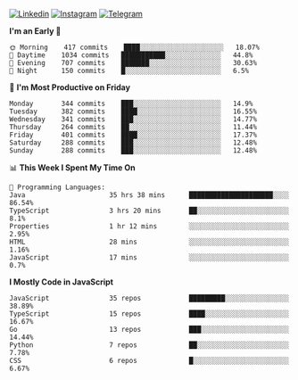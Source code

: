 [![Linkedin](https://img.shields.io/badge/-Archie-blue?style=flat-square&labelColor=gray&logo=Linkedin&logoColor=white&link=https://www.linkedin.com/in/archisdi)](https://www.linkedin.com/in/archisdi)
[![Instagram](https://img.shields.io/badge/-@archisdi-orange?style=flat-square&labelColor=gray&logo=Instagram&logoColor=white&link=https://www.instagram.com/archisdi)](https://www.instagram.com/archisdi)
[![Telegram](https://img.shields.io/badge/-aai-informational?style=flat-square&labelColor=gray&logo=telegram&logoColor=white&link=https://t.me/archisdi)](https://t.me/archisdi)

<!--START_SECTION:waka-->
**I'm an Early 🐤** 

```text
🌞 Morning    417 commits    ████░░░░░░░░░░░░░░░░░░░░░   18.07% 
🌆 Daytime    1034 commits   ███████████░░░░░░░░░░░░░░   44.8% 
🌃 Evening    707 commits    ███████░░░░░░░░░░░░░░░░░░   30.63% 
🌙 Night      150 commits    █░░░░░░░░░░░░░░░░░░░░░░░░   6.5%

```
📅 **I'm Most Productive on Friday** 

```text
Monday       344 commits    ███░░░░░░░░░░░░░░░░░░░░░░   14.9% 
Tuesday      382 commits    ████░░░░░░░░░░░░░░░░░░░░░   16.55% 
Wednesday    341 commits    ███░░░░░░░░░░░░░░░░░░░░░░   14.77% 
Thursday     264 commits    ██░░░░░░░░░░░░░░░░░░░░░░░   11.44% 
Friday       401 commits    ████░░░░░░░░░░░░░░░░░░░░░   17.37% 
Saturday     288 commits    ███░░░░░░░░░░░░░░░░░░░░░░   12.48% 
Sunday       288 commits    ███░░░░░░░░░░░░░░░░░░░░░░   12.48%

```


📊 **This Week I Spent My Time On** 

```text
💬 Programming Languages: 
Java                     35 hrs 38 mins      █████████████████████░░░░   86.54% 
TypeScript               3 hrs 20 mins       ██░░░░░░░░░░░░░░░░░░░░░░░   8.1% 
Properties               1 hr 12 mins        ░░░░░░░░░░░░░░░░░░░░░░░░░   2.95% 
HTML                     28 mins             ░░░░░░░░░░░░░░░░░░░░░░░░░   1.16% 
JavaScript               17 mins             ░░░░░░░░░░░░░░░░░░░░░░░░░   0.7%

```

**I Mostly Code in JavaScript** 

```text
JavaScript               35 repos            █████████░░░░░░░░░░░░░░░░   38.89% 
TypeScript               15 repos            ████░░░░░░░░░░░░░░░░░░░░░   16.67% 
Go                       13 repos            ███░░░░░░░░░░░░░░░░░░░░░░   14.44% 
Python                   7 repos             ██░░░░░░░░░░░░░░░░░░░░░░░   7.78% 
CSS                      6 repos             █░░░░░░░░░░░░░░░░░░░░░░░░   6.67%

```



<!--END_SECTION:waka-->